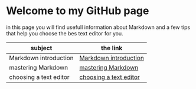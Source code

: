 # Welcome to my GitHub page

in this page you will find usefull information about Markdown and a few
tips that help you choose the bes text editor for you.

subject | the link
--------|----------
Markdown introduction | [Markdown introduction](https://tsneemahmad.github.io/learning-journal/markdown-intro) 
mastering Markdown | [mastering Markdown](https://tsneemahmad.github.io/learning-journal/mastering-markdown)
choosing a text editor | [choosing a text editor](https://tsneemahmad.github.io/learning-journal/choosing-a-text-editor)

